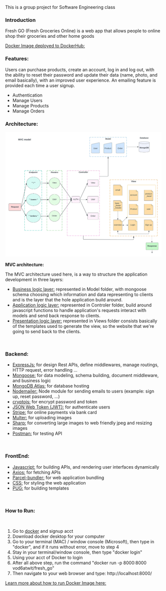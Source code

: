 This is a group project for Software Engineering class

### **Introduction**

Fresh GO (Fresh Groceries Online) is a web app that allows people to online shop their groceries and other home goods

[Docker Image deployed to DockerHub:](https://hub.docker.com/repository/docker/vod6atwit/fresh_go)

### **Features:**

Users can purchase products, create an account, log in and log out, with the ability to reset their password and update their data (name, photo, and email basically), with an improved user experience. An emailing feature is provided each time a user signup.

- Authentication
- Manage Users
- Manage Products
- Manage Orders

### **Architecture:**

<img src="./Architecture.jpeg">

<br>

**MVC architecture:**

The MVC architecture used here, is a way to structure the application development in three layers:

- <ins>Business logic layer:</ins> represented in Model folder, with mongoose schema choosing which information and data representing to clients and is the layer that the hole application build around.
- <ins>Application logic layer:</ins> represented in Controler folder, build around javascript functions to handle application's requests interact with models and send back response to clients.
- <ins>Presentation logic layer:</ins> represented in Views folder consists basically of the templates used to generate the view, so the website that we're going to send back to the clients.

<br>

### **Backend:**

- <ins>ExpressJs:</ins> for design Rest APIs, define middlewares, manage routings, HTTP request, error handling ...
- <ins>Mongoose:</ins> for data modeling, schema building, document middleware, and business logic
- <ins>MongoDB Atlas:</ins> for database hosting
- <ins>Nodemailer:</ins> Node module for sending emails to users (example: sign up, reset password, ...)
- <ins>cryptojs:</ins> for encrypt password and token
- <ins>JSON Web Token (JWT):</ins> for authenticate users
- <ins>Stripe:</ins> for online payments via bank card
- <ins>Multer:</ins> for uploading images
- <ins>Sharp:</ins> for converting large images to web friendly jpeg and resizing images
- <ins>Postman:</ins> for testing API

<br>

### **FrontEnd:**

- <ins>Javascript:</ins> for building APIs, and rendering user interfaces dynamically
- <ins>Axios:</ins> for fetching APIs
- <ins>Parcel-bundler:</ins> for web application bundling
- <ins>CSS:</ins> for styling the web application
- <ins>PUG:</ins> for building templates

<br>

### **How to Run:**

<br>

1. Go to [docker](https://www.docker.com/) and signup acct
2. Download docker desktop for your computer
3. Go to your terminal (MAC) / window console (Microsoft), then type in "docker", and if it runs without error, move to step 4
4. Stay in your terminal/window console, then type "docker login"
5. Using your acct of Docker to login
6. After all above step, run the command "docker run -p 8000:8000 vod6atwit/fresh_go"
7. Then navigate to your web browser and type: http://localhost:8000/

[Learn more about how to run Docker Image here:](https://docs.docker.com/)

<br><br>
